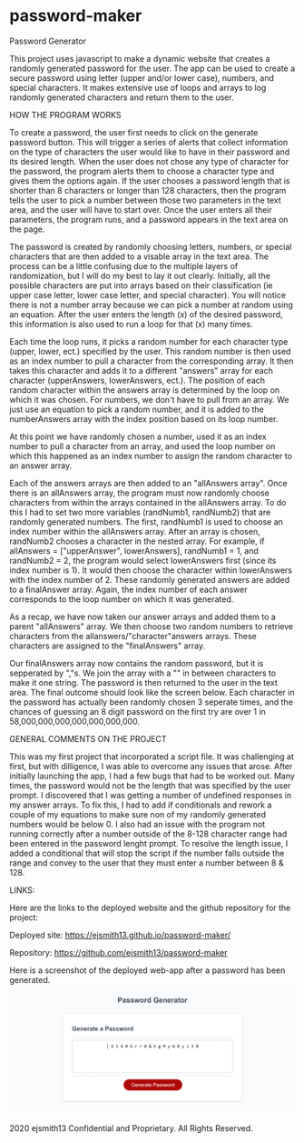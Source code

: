 # password-maker
Password Generator

This project uses javascript to make a dynamic website that creates a randomly generated password for the user. The app can be used to create a secure password using letter (upper and/or lower case), numbers, and special characters. It makes extensive use of loops and arrays to log randomly generated characters and return them to the user. 

HOW THE PROGRAM WORKS

To create a password, the user first needs to click on the generate password button. This will trigger a series of alerts that collect information on the type of characters the user would like to have in their password and its desired length. When the user does not chose any type of character for the password, the program alerts them to choose a character type and gives them the options again. If the user chooses a password length that is shorter than 8 characters or longer than 128 characters, then the program tells the user to pick a number between those two parameters in the text area, and the user will have to start over. Once the user enters all their parameters, the program runs, and a password appears in the text area on the page.

The password is created by randomly choosing  letters, numbers, or special characters that are then added to a visable array in the text area. The process can be a little confusing due to the multiple layers of randomization, but I will do my best to lay it out clearly. Initially, all the possible characters are put into arrays based on their classification (ie upper case letter, lower case letter, and special character). You will notice there is not a number array because we can pick a number at random using an equation. After the user enters the length (x) of the desired password, this information is also used to run a loop for that (x) many times. 

Each time the loop runs, it picks a random number for each character type (upper, lower, ect.) specified by the user. This random number is then used as an index number to pull a character from the corresponding array. It then takes this character and adds it to a different "answers" array for each character (upperAnswers, lowerAnswers, ect.). The position of each random character within the answers array is determined by the loop on which it was chosen. For numbers, we don't have to pull from an array. We just use an equation to pick a random number, and it is added to the numberAnswers array with the index position based on its loop number.

 At this point we have randomly chosen a number, used it as an index number to pull a character from an array, and used the loop number on which this happened as an index number to assign the random character to an answer array. 

Each of the answers arrays are then added to an "allAnswers array". Once there is an allAnswers array, the program must now randomly choose characters from within the arrays contained in the allAnswers array. To do this I had to set two more variables (randNumb1, randNumb2) that are randomly generated numbers. The first, randNumb1 is used to choose an index number within the allAnswers array. After an array is chosen, randNumb2 chooses a character in the nested array. For example, if allAnswers = ["upperAnswer", lowerAnswers], randNumb1 = 1, and randNumb2 = 2, the program would select lowerAnswers first (since its index number is 1). It would then choose the character within lowerAnswers with the index number of 2. These randomly generated answers are added to a finalAnswer array. Again, the index number of each answer corresponds to the loop number on which it was generated.
 
 As a recap, we have now taken our answer arrays and added them to a parent "allAnswers" array. We then choose two random numbers to retrieve characters from the allanswers/"character"answers arrays. These characters are assigned to the "finalAnswers" array. 

Our finalAnswers array now contains the random password, but it is sepperated by ","s. We join the array with a "" in between characters to make it one string. The password is then returned to the user in the text area. The final outcome should look like the screen below. Each character in the password has actually been randomly chosen 3 seperate times, and the chances of guessing an 8 digit password on the first try are over 1 in 
58,000,000,000,000,000,000,000.

GENERAL COMMENTS ON THE PROJECT

This was my first project that incorporated a script file. It was challenging at first, but with dilligence, I was able to overcome any issues that arose. After initially launching the app, I had a few bugs that had to be worked out. Many times, the password would not be the length that was specified by the user prompt. I discovered that I was getting a number of undefined responses in my answer arrays. To fix this, I had to add if conditionals and rework a couple of my equations to make sure non of my randomly generated numbers would be below 0. I also had an issue with the program not running correctly after a number outside of the 8-128 character range had been entered in the password lenght prompt. To resolve the length issue, I added a conditional that will stop the script if the number falls outside the range and convey to the user that they must enter a number between 8 & 128. 

LINKS:

Here are the links to the deployed website and the github repository for the project:

Deployed site:
https://ejsmith13.github.io/password-maker/

Repository:
https://github.com/ejsmith13/password-maker



Here is a screenshot of the deployed web-app after a password has been generated.
![alt text](assets/images/password_screenshot.png)





2020 ejsmith13  Confidential and Proprietary. All Rights Reserved.